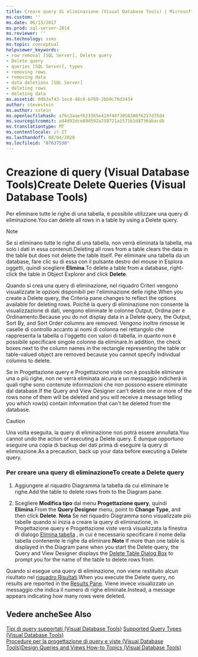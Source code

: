 ```yaml
---
title: Creare query di eliminazione (Visual Database Tools) | Microsoft Docs
ms.custom: ''
ms.date: 06/13/2017
ms.prod: sql-server-2014
ms.reviewer: ''
ms.technology: ssms
ms.topic: conceptual
helpviewer_keywords:
- row removal [SQL Server], Delete query
- Delete query
- queries [SQL Server], types
- removing rows
- removing data
- data deletions [SQL Server]
- deleting rows
- deleting data
ms.assetid: 0db3af43-1ec4-48c8-b769-2bb9c76d3434
author: stevestein
ms.author: sstein
ms.openlocfilehash: a76c3aaef623365e419f40f3058308f6217d75d4
ms.sourcegitcommit: ad4d92dce894592a259721a1571b1d8736abacdb
ms.translationtype: MT
ms.contentlocale: it-IT
ms.lasthandoff: 08/04/2020
ms.locfileid: "87637538"
---
```

# <a name="create-delete-queries-visual-database-tools"></a><span data-ttu-id="72b47-102">Creazione di query (Visual Database Tools)</span><span class="sxs-lookup"><span data-stu-id="72b47-102">Create Delete Queries (Visual Database Tools)</span></span>
  <span data-ttu-id="72b47-103">Per eliminare tutte le righe di una tabella, è possibile utilizzare una query di eliminazione.</span><span class="sxs-lookup"><span data-stu-id="72b47-103">You can delete all rows in a table by using a Delete query.</span></span>  
  
> [!NOTE]  
>  <span data-ttu-id="72b47-104">Se si eliminano tutte le righe di una tabella, non verrà eliminata la tabella, ma solo i dati in essa contenuti.</span><span class="sxs-lookup"><span data-stu-id="72b47-104">Deleting all rows from a table clears the data in the table but does not delete the table itself.</span></span> <span data-ttu-id="72b47-105">Per eliminare una tabella da un database, fare clic su di essa con il pulsante destro del mouse in Esplora oggetti, quindi scegliere **Elimina**.</span><span class="sxs-lookup"><span data-stu-id="72b47-105">To delete a table from a database, right-click the table in Object Explorer and click **Delete**.</span></span>  
  
 <span data-ttu-id="72b47-106">Quando si crea una query di eliminazione, nel riquadro Criteri vengono visualizzate le opzioni disponibili per l'eliminazione delle righe.</span><span class="sxs-lookup"><span data-stu-id="72b47-106">When you create a Delete query, the Criteria pane changes to reflect the options available for deleting rows.</span></span> <span data-ttu-id="72b47-107">Poiché la query di eliminazione non consente la visualizzazione di dati, vengono eliminate le colonne Output, Ordina per e Ordinamento.</span><span class="sxs-lookup"><span data-stu-id="72b47-107">Because you do not display data in a Delete query, the Output, Sort By, and Sort Order columns are removed.</span></span> <span data-ttu-id="72b47-108">Vengono inoltre rimosse le caselle di controllo accanto ai nomi di colonna nel rettangolo che rappresenta la tabella o l'oggetto con valori di tabella, in quanto non è possibile specificare singole colonne da eliminare.</span><span class="sxs-lookup"><span data-stu-id="72b47-108">In addition, the check boxes next to the column names in the rectangle representing the table or table-valued object are removed because you cannot specify individual columns to delete.</span></span>  
  
 <span data-ttu-id="72b47-109">Se in Progettazione query e Progettazione viste non è possibile eliminare una o più righe, non ne verrà eliminata alcuna e un messaggio indicherà in quali righe sono contenute informazioni che non possono essere eliminate dal database.</span><span class="sxs-lookup"><span data-stu-id="72b47-109">If the Query and View Designer can't delete one or more of the rows none of them will be deleted and you will receive a message telling you which row(s) contain information that can't be deleted from the database.</span></span>  
  
> [!CAUTION]  
>  <span data-ttu-id="72b47-110">Una volta eseguita, la query di eliminazione non potrà essere annullata.</span><span class="sxs-lookup"><span data-stu-id="72b47-110">You cannot undo the action of executing a Delete query.</span></span> <span data-ttu-id="72b47-111">È dunque opportuno eseguire una copia di backup dei dati prima di eseguire la query di eliminazione.</span><span class="sxs-lookup"><span data-stu-id="72b47-111">As a precaution, back up your data before executing a Delete query.</span></span>  
  
### <a name="to-create-a-delete-query"></a><span data-ttu-id="72b47-112">Per creare una query di eliminazione</span><span class="sxs-lookup"><span data-stu-id="72b47-112">To create a Delete query</span></span>  
  
1.  <span data-ttu-id="72b47-113">Aggiungere al riquadro Diagramma la tabella da cui eliminare le righe.</span><span class="sxs-lookup"><span data-stu-id="72b47-113">Add the table to delete rows from to the Diagram pane.</span></span>  
  
2.  <span data-ttu-id="72b47-114">Scegliere **Modifica tipo** dal menu **Progettazione query**, quindi **Elimina**.</span><span class="sxs-lookup"><span data-stu-id="72b47-114">From the **Query Designer** menu, point to **Change Type**, and then click **Delete**.</span></span> <span data-ttu-id="72b47-115">**Nota** Se nel riquadro Diagramma sono visualizzate più tabelle quando si inizia a creare la query di eliminazione, in Progettazione query e Progettazione viste verrà visualizzata la finestra di dialogo [Elimina tabella](visual-database-tools.md) , in cui è necessario specificare il nome della tabella contenente le righe da eliminare.</span><span class="sxs-lookup"><span data-stu-id="72b47-115">**Note** If more than one table is displayed in the Diagram pane when you start the Delete query, the Query and View Designer displays the [Delete Table Dialog Box](visual-database-tools.md) to prompt you for the name of the table to delete rows from.</span></span>  
  
 <span data-ttu-id="72b47-116">Quando si esegue una query di eliminazione, non viene restituito alcun risultato nel [riquadro Risultati](results-pane-visual-database-tools.md).</span><span class="sxs-lookup"><span data-stu-id="72b47-116">When you execute the Delete query, no results are reported in the [Results Pane](results-pane-visual-database-tools.md).</span></span> <span data-ttu-id="72b47-117">Viene invece visualizzato un messaggio che indica il numero di righe eliminate.</span><span class="sxs-lookup"><span data-stu-id="72b47-117">Instead, a message appears indicating how many rows were deleted.</span></span>  
  
## <a name="see-also"></a><span data-ttu-id="72b47-118">Vedere anche</span><span class="sxs-lookup"><span data-stu-id="72b47-118">See Also</span></span>  
 <span data-ttu-id="72b47-119">[Tipi di query supportati &#40;Visual Database Tools&#41;](supported-query-types-visual-database-tools.md) </span><span class="sxs-lookup"><span data-stu-id="72b47-119">[Supported Query Types &#40;Visual Database Tools&#41;](supported-query-types-visual-database-tools.md) </span></span>  
 [<span data-ttu-id="72b47-120">Procedure per la progettazione di query e viste &#40;Visual Database Tools&#41;</span><span class="sxs-lookup"><span data-stu-id="72b47-120">Design Queries and Views How-to Topics &#40;Visual Database Tools&#41;</span></span>](design-queries-and-views-how-to-topics-visual-database-tools.md)  
  
  
